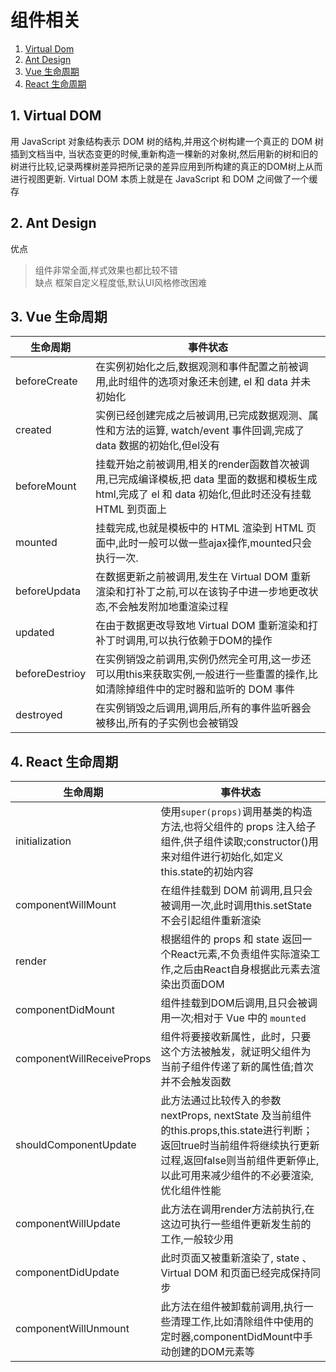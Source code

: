 # 组件相关

1. [Virtual Dom](#1-Virtual-DOM)
2. [Ant Design](#2-Ant-Design)
3. [Vue 生命周期](#3-Vue-生命周期)
4. [React 生命周期](#4-React-生命周期)

## 1. Virtual DOM
用 JavaScript 对象结构表示 DOM 树的结构,并用这个树构建一个真正的 DOM 树插到文档当中,
当状态变更的时候,重新构造一棵新的对象树,然后用新的树和旧的树进行比较,记录两棵树差异把所记录的差异应用到所构建的真正的DOM树上从而进行视图更新.
Virtual DOM 本质上就是在 JavaScript 和 DOM 之间做了一个缓存  

## 2. Ant Design
优点
>组件非常全面,样式效果也都比较不错  
缺点
>框架自定义程度低,默认UI风格修改困难  

## 3. Vue 生命周期

| 生命周期 | 事件状态 |
|-|-|
| beforeCreate | 在实例初始化之后,数据观测和事件配置之前被调用,此时组件的选项对象还未创建, el 和 data 并未初始化 |
| created | 实例已经创建完成之后被调用,已完成数据观测、属性和方法的运算, watch/event 事件回调,完成了data 数据的初始化,但el没有 |
| beforeMount | 挂载开始之前被调用,相关的render函数首次被调用,已完成编译模板,把 data 里面的数据和模板生成html,完成了 el 和 data 初始化,但此时还没有挂载 HTML 到页面上 |
| mounted | 挂载完成,也就是模板中的 HTML 渲染到 HTML 页面中,此时一般可以做一些ajax操作,mounted只会执行一次. |
| beforeUpdata | 在数据更新之前被调用,发生在 Virtual DOM 重新渲染和打补丁之前,可以在该钩子中进一步地更改状态,不会触发附加地重渲染过程 |
| updated | 在由于数据更改导致地 Virtual DOM 重新渲染和打补丁时调用,可以执行依赖于DOM的操作 |
| beforeDestrioy | 在实例销毁之前调用,实例仍然完全可用,这一步还可以用this来获取实例,一般进行一些重置的操作,比如清除掉组件中的定时器和监听的 DOM 事件|
| destroyed | 在实例销毁之后调用,调用后,所有的事件监听器会被移出,所有的子实例也会被销毁 |

## 4. React 生命周期

| 生命周期 | 事件状态 |
|-|-|
| initialization | 使用`super(props)`调用基类的构造方法,也将父组件的 props 注入给子组件,供子组件读取;constructor()用来对组件进行初始化,如定义this.state的初始内容 |
| componentWillMount | 在组件挂载到 DOM 前调用,且只会被调用一次,此时调用this.setState不会引起组件重新渲染 |
| render | 根据组件的 props 和 state 返回一个React元素,不负责组件实际渲染工作,之后由React自身根据此元素去渲染出页面DOM |
| componentDidMount | 组件挂载到DOM后调用,且只会被调用一次;相对于 Vue 中的 `mounted` |
| componentWillReceiveProps | 组件将要接收新属性，此时，只要这个方法被触发，就证明父组件为当前子组件传递了新的属性值;首次并不会触发函数 |
| shouldComponentUpdate | 此方法通过比较传入的参数 nextProps, nextState 及当前组件的this.props,this.state进行判断；返回true时当前组件将继续执行更新过程,返回false则当前组件更新停止,以此可用来减少组件的不必要渲染,优化组件性能 |
| componentWillUpdate | 此方法在调用render方法前执行,在这边可执行一些组件更新发生前的工作,一般较少用 |
| componentDidUpdate | 此时页面又被重新渲染了, state 、 Virtual DOM 和页面已经完成保持同步 |
| componentWillUnmount | 此方法在组件被卸载前调用,执行一些清理工作,比如清除组件中使用的定时器,componentDidMount中手动创建的DOM元素等 |

